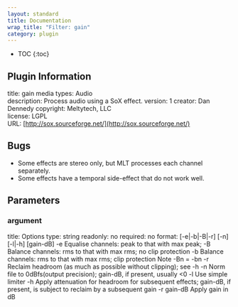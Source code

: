 ```yaml
---
layout: standard
title: Documentation
wrap_title: "Filter: gain"
category: plugin
---
```

* TOC
{:toc}

## Plugin Information

title: gain
media types:
Audio  
description: Process audio using a SoX effect.
version: 1
creator: Dan Dennedy
copyright: Meltytech, LLC  
license: LGPL  
URL: [http://sox.sourceforge.net/](http://sox.sourceforge.net/)  

## Bugs

* Some effects are stereo only, but MLT processes each channel separately.
* Some effects have a temporal side-effect that do not work well.


## Parameters

### argument

title: Options  type: string
readonly: no
required: no
format: [-e|-b|-B|-r] [-n] [-l|-h] [gain-dB]
-e	 Equalise channels: peak to that with max peak;
-B	 Balance channels: rms to that with max rms; no clip protection
-b	 Balance channels: rms to that with max rms; clip protection
	   Note -Bn = -bn
-r	 Reclaim headroom (as much as possible without clipping); see -h
-n	 Norm file to 0dBfs(output precision); gain-dB, if present, usually <0
-l	 Use simple limiter
-h	 Apply attenuation for headroom for subsequent effects; gain-dB, if
	   present, is subject to reclaim by a subsequent gain -r
gain-dB	 Apply gain in dB
  

